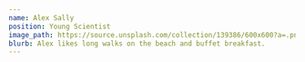 ```yaml
---
name: Alex Sally
position: Young Scientist
image_path: https://source.unsplash.com/collection/139386/600x600?a=.png
blurb: Alex likes long walks on the beach and buffet breakfast.
---
```

